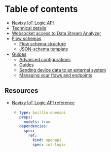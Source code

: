 # Table of contents

* [Navixy IoT Logic API](README.md)
* [Technical details](Technical-details.md)
* [Websocket access to Data Stream Analyzer](Websocket-access-for-DSA.md)
* [Flow schemas](flow-schemas/README.md)
  * [Flow schema structure](<Flow schemas/Flow-schema-structure.md>)
  * [JSON-schema template](<Flow schemas/General-JSON-schema-example.md>)
* [Guides](guides/README.md)
  * [Advanced configurations](Guides/Advanced-configurations.md)
  * [Guides](Guides/navixy-iot-guide.md)
  * [Sending device data to an external system](Guides/scenario1.md)
  * [Managing your flows and endpoints](Guides/scenario2.md)

## Resources

* [Navixy IoT Logic API reference](resources/navixy-iot-logic-api-reference/README.md)
  * ```yaml
    type: builtin:openapi
    props:
      models: true
    dependencies:
      spec:
        ref:
          kind: openapi
          spec: iot-logic
    ```
